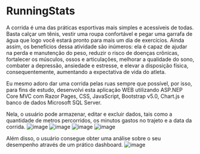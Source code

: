 # RunningStats

A corrida é uma das práticas esportivas mais simples e acessíveis de todas. Basta calçar um tênis, vestir uma roupa confortável e pegar uma garrafa de água que logo você estará pronto para mais um dia de exercícios. Ainda assim, os benefícios dessa atividade são inúmeros: ela é capaz de ajudar na perda e manutenção do peso, reduzir o risco de doenças crônicas, fortalecer os músculos, ossos e articulações, melhorar a qualidade do sono, combater a depressão, ansiedade e estresse, e elevar a disposição física, consequentemente, aumentando a expectativa de vida do atleta.

Eu mesmo adoro dar uma corrida pelas ruas sempre que possível, por isso, para fins de estudo, desenvolvi esta aplicação WEB utilizando ASP.NEP Core MVC com Razor Pages, CSS, JavaScript, Bootstrap v5.0, Chart.js e banco de dados Microsoft SQL Server.

Nela, o usuário pode armazenar, editar e excluir dados, tais como a quantidade de metros percorridos, os minutos gastos no trajeto e a data da corrida.
![image](https://github.com/MarlonDeOliveiraMeth/RunningStats/assets/82294838/0db6a26c-0f0a-4f01-b7b8-51eb3e77321a)
![image](https://github.com/MarlonDeOliveiraMeth/RunningStats/assets/82294838/bc8bd521-1c37-48a4-aa21-7097518590b3)
![image](https://github.com/MarlonDeOliveiraMeth/RunningStats/assets/82294838/5400d1e0-2f52-4f2c-9060-d7bc6ef8a2e3)
![image](https://github.com/MarlonDeOliveiraMeth/RunningStats/assets/82294838/a22e1260-d109-477c-898e-d56b2b877a65)

Além disso, o usuário consegue obter uma análise sobre o seu desempenho através de um prático dashboard.
![image](https://github.com/MarlonDeOliveiraMeth/RunningStats/assets/82294838/51d859fe-76bd-470c-bd39-4b235fe82384)
